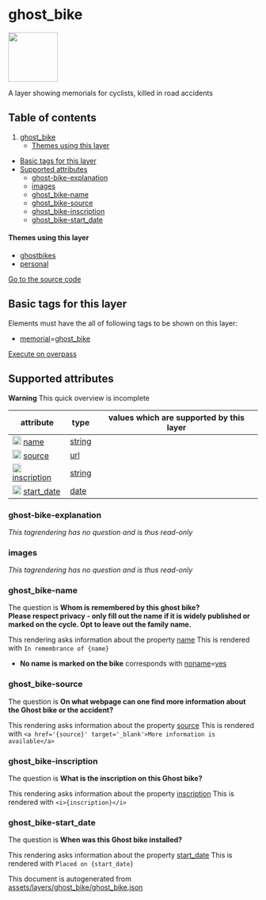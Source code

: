 

 ghost_bike 
============



<img src='https://mapcomplete.osm.be/./assets/layers/ghost_bike/ghost_bike.svg' height="100px"> 

A layer showing memorials for cyclists, killed in road accidents




## Table of contents

1. [ghost_bike](#ghost_bike)
      * [Themes using this layer](#themes-using-this-layer)
  - [Basic tags for this layer](#basic-tags-for-this-layer)
  - [Supported attributes](#supported-attributes)
    + [ghost-bike-explanation](#ghost-bike-explanation)
    + [images](#images)
    + [ghost_bike-name](#ghost_bike-name)
    + [ghost_bike-source](#ghost_bike-source)
    + [ghost_bike-inscription](#ghost_bike-inscription)
    + [ghost_bike-start_date](#ghost_bike-start_date)










#### Themes using this layer 





  - [ghostbikes](https://mapcomplete.osm.be/ghostbikes)
  - [personal](https://mapcomplete.osm.be/personal)


[Go to the source code](https://github.com/pietervdvn/MapComplete/blob/develop/assets/layers/ghost_bike/ghost_bike.json)



 Basic tags for this layer 
---------------------------



Elements must have the all of following tags to be shown on this layer:



  - <a href='https://wiki.openstreetmap.org/wiki/Key:memorial' target='_blank'>memorial</a>=<a href='https://wiki.openstreetmap.org/wiki/Tag:memorial%3Dghost_bike' target='_blank'>ghost_bike</a>


[Execute on overpass](http://overpass-turbo.eu/?Q=%5Bout%3Ajson%5D%5Btimeout%3A90%5D%3B(%20%20%20%20nwr%5B%22memorial%22%3D%22ghost_bike%22%5D(%7B%7Bbbox%7D%7D)%3B%0A)%3Bout%20body%3B%3E%3Bout%20skel%20qt%3B)



 Supported attributes 
----------------------



**Warning** This quick overview is incomplete



attribute | type | values which are supported by this layer
----------- | ------ | ------------------------------------------
[<img src='https://mapcomplete.osm.be/assets/svg/statistics.svg' height='18px'>](https://taginfo.openstreetmap.org/keys/name#values) [name](https://wiki.openstreetmap.org/wiki/Key:name) | [string](../SpecialInputElements.md#string) | 
[<img src='https://mapcomplete.osm.be/assets/svg/statistics.svg' height='18px'>](https://taginfo.openstreetmap.org/keys/source#values) [source](https://wiki.openstreetmap.org/wiki/Key:source) | [url](../SpecialInputElements.md#url) | 
[<img src='https://mapcomplete.osm.be/assets/svg/statistics.svg' height='18px'>](https://taginfo.openstreetmap.org/keys/inscription#values) [inscription](https://wiki.openstreetmap.org/wiki/Key:inscription) | [string](../SpecialInputElements.md#string) | 
[<img src='https://mapcomplete.osm.be/assets/svg/statistics.svg' height='18px'>](https://taginfo.openstreetmap.org/keys/start_date#values) [start_date](https://wiki.openstreetmap.org/wiki/Key:start_date) | [date](../SpecialInputElements.md#date) | 




### ghost-bike-explanation 



_This tagrendering has no question and is thus read-only_





### images 



_This tagrendering has no question and is thus read-only_





### ghost_bike-name 



The question is **Whom is remembered by this ghost bike?<span class='question-subtext'><br/>Please respect privacy - only fill out the name if it is widely published or marked on the cycle. Opt to leave out the family name.</span>**

This rendering asks information about the property  [name](https://wiki.openstreetmap.org/wiki/Key:name) 
This is rendered with `In remembrance of {name}`



  - **No name is marked on the bike** corresponds with <a href='https://wiki.openstreetmap.org/wiki/Key:noname' target='_blank'>noname</a>=<a href='https://wiki.openstreetmap.org/wiki/Tag:noname%3Dyes' target='_blank'>yes</a>




### ghost_bike-source 



The question is **On what webpage can one find more information about the Ghost bike or the accident?**

This rendering asks information about the property  [source](https://wiki.openstreetmap.org/wiki/Key:source) 
This is rendered with `<a href='{source}' target='_blank'>More information is available</a>`



### ghost_bike-inscription 



The question is **What is the inscription on this Ghost bike?**

This rendering asks information about the property  [inscription](https://wiki.openstreetmap.org/wiki/Key:inscription) 
This is rendered with `<i>{inscription}</i>`



### ghost_bike-start_date 



The question is **When was this Ghost bike installed?**

This rendering asks information about the property  [start_date](https://wiki.openstreetmap.org/wiki/Key:start_date) 
This is rendered with `Placed on {start_date}` 

This document is autogenerated from [assets/layers/ghost_bike/ghost_bike.json](https://github.com/pietervdvn/MapComplete/blob/develop/assets/layers/ghost_bike/ghost_bike.json)